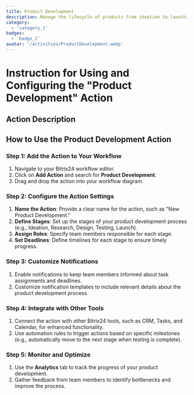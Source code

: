 ```yaml
---
title: Product Development
description: Manage the lifecycle of products from ideation to launch.
category: 
  - 'category_1'
badges: 
  - 'badge_2'
avatar: '/activities/ProductDevelopment.webp'
---
```

# Instruction for Using and Configuring the "Product Development" Action

## Action Description

## How to Use the Product Development Action

### Step 1: Add the Action to Your Workflow
1. Navigate to your Bitrix24 workflow editor.
2. Click on **Add Action** and search for **Product Development**.
3. Drag and drop the action into your workflow diagram.

### Step 2: Configure the Action Settings
1. **Name the Action**: Provide a clear name for the action, such as "New Product Development."
2. **Define Stages**: Set up the stages of your product development process (e.g., Ideation, Research, Design, Testing, Launch).
3. **Assign Roles**: Specify team members responsible for each stage.
4. **Set Deadlines**: Define timelines for each stage to ensure timely progress.

### Step 3: Customize Notifications
1. Enable notifications to keep team members informed about task assignments and deadlines.
2. Customize notification templates to include relevant details about the product development process.

### Step 4: Integrate with Other Tools
1. Connect the action with other Bitrix24 tools, such as CRM, Tasks, and Calendar, for enhanced functionality.
2. Use automation rules to trigger actions based on specific milestones (e.g., automatically move to the next stage when testing is complete).

### Step 5: Monitor and Optimize
1. Use the **Analytics** tab to track the progress of your product development.
2. Gather feedback from team members to identify bottlenecks and improve the process.
